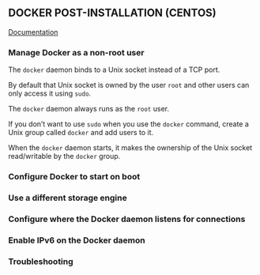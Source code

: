 ## DOCKER POST-INSTALLATION (CENTOS)

[Documentation](https://docs.docker.com/install/linux/linux-postinstall/)

### Manage Docker as a non-root user

The `docker` daemon binds to a Unix socket instead of a TCP port. 

By default that Unix socket is owned by the user `root` and other users can only access it using `sudo`. 

The `docker` daemon always runs as the `root` user.


If you don’t want to use `sudo` when you use the `docker` command, create a Unix group called `docker` and add users to it. 

When the `docker` daemon starts, it makes the ownership of the Unix socket read/writable by the `docker` group.


### Configure Docker to start on boot

### Use a different storage engine

### Configure where the Docker daemon listens for connections

### Enable IPv6 on the Docker daemon

### Troubleshooting




















